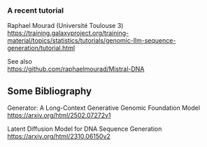 
### A recent tutorial

Raphael Mourad (Université Toulouse 3)
https://training.galaxyproject.org/training-material/topics/statistics/tutorials/genomic-llm-sequence-generation/tutorial.html

See also  
https://github.com/raphaelmourad/Mistral-DNA


## Some Bibliography

Generator: A Long-Context Generative Genomic Foundation Model  
https://arxiv.org/html/2502.07272v1

Latent Diffusion Model for DNA Sequence Generation  
https://arxiv.org/html/2310.06150v2


